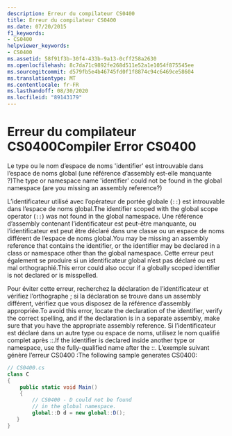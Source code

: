 ```yaml
---
description: Erreur du compilateur CS0400
title: Erreur du compilateur CS0400
ms.date: 07/20/2015
f1_keywords:
- CS0400
helpviewer_keywords:
- CS0400
ms.assetid: 58f91f3b-30f4-433b-9a13-0cff258a2630
ms.openlocfilehash: 8c7da71c9892fe268d511e52a1e1054f875545ee
ms.sourcegitcommit: d579fb5e4b46745fd0f1f8874c94c6469ce58604
ms.translationtype: MT
ms.contentlocale: fr-FR
ms.lasthandoff: 08/30/2020
ms.locfileid: "89143179"
---
```

# <a name="compiler-error-cs0400"></a><span data-ttu-id="ec693-103">Erreur du compilateur CS0400</span><span class="sxs-lookup"><span data-stu-id="ec693-103">Compiler Error CS0400</span></span>
<span data-ttu-id="ec693-104">Le type ou le nom d’espace de noms 'identifier' est introuvable dans l’espace de noms global (une référence d’assembly est-elle manquante ?)</span><span class="sxs-lookup"><span data-stu-id="ec693-104">The type or namespace name 'identifier' could not be found in the global namespace (are you missing an assembly reference?)</span></span>  
  
 <span data-ttu-id="ec693-105">L’identificateur utilisé avec l’opérateur de portée globale (`::`) est introuvable dans l’espace de noms global.</span><span class="sxs-lookup"><span data-stu-id="ec693-105">The identifier scoped with the global scope operator (`::`) was not found in the global namespace.</span></span> <span data-ttu-id="ec693-106">Une référence d’assembly contenant l’identificateur est peut-être manquante, ou l’identificateur est peut être déclaré dans une classe ou un espace de noms différent de l’espace de noms global.</span><span class="sxs-lookup"><span data-stu-id="ec693-106">You may be missing an assembly reference that contains the identifier, or the identifier may be declared in a class or namespace other than the global namespace.</span></span> <span data-ttu-id="ec693-107">Cette erreur peut également se produire si un identificateur global n’est pas déclaré ou est mal orthographié.</span><span class="sxs-lookup"><span data-stu-id="ec693-107">This error could also occur if a globally scoped identifier is not declared or is misspelled.</span></span>  
  
 <span data-ttu-id="ec693-108">Pour éviter cette erreur, recherchez la déclaration de l’identificateur et vérifiez l’orthographe ; si la déclaration se trouve dans un assembly différent, vérifiez que vous disposez de la référence d’assembly appropriée.</span><span class="sxs-lookup"><span data-stu-id="ec693-108">To avoid this error, locate the declaration of the identifier, verify the correct spelling, and if the declaration is in a separate assembly, make sure that you have the appropriate assembly reference.</span></span> <span data-ttu-id="ec693-109">Si l’identificateur est déclaré dans un autre type ou espace de noms, utilisez le nom qualifié complet après ::.</span><span class="sxs-lookup"><span data-stu-id="ec693-109">If the identifier is declared inside another type or namespace, use the fully-qualified name after the ::.</span></span> <span data-ttu-id="ec693-110">L’exemple suivant génère l’erreur CS0400 :</span><span class="sxs-lookup"><span data-stu-id="ec693-110">The following sample generates CS0400:</span></span>  
  
```csharp  
// CS0400.cs  
class C  
{  
    public static void Main()  
    {  
        // CS0400 - D could not be found
        // in the global namespace.  
        global::D d = new global::D();  
   }  
}  
```
